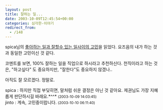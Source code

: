 ```yaml
---
layout: post
title: 잘하는 일...
date: 2003-10-09T12:45:54+00:00
categories: 심각한-이야기
redirect_from:
  - /148
---
```


spica님의 <a href="http://www.cuve.co.kr/blog/archives/000152.html">좋아하는 일과 잘할수 있는 일사이의 고민</a>을 읽었다. 요즈음의 내가 하는 것과 동일한 고민이신 것 같다.

코멘트를 보면, 100% 잘하는 일을 직업으로 하시라고 추천하신다. 천직이라고 하는 것은, "하고싶다" 도 중요하지만, "잘한다"도 중요하지 않겠나..

아직도 잘 모르겠다. 정말로.
<div id=comments>
<div class=comment>
<!--- cmt:312 --->
<!--- mail: --->
<!--- parent:0 --->
spica : 
하지만 직접 부딪히면, 말처럼 쉬운 결정은 아닌 것 같아요. 제권님도 가장 지혜롭게 판단하시길 바래요.*^^*
 <small>(2003-10-09 14:03:45)</small>
</div>
<div class=comment>
<!--- cmt:313 --->
<!--- mail: --->
<!--- parent:0 --->
jinto : 
계속, 고민중이랍니다.
 <small>(2003-10-10 06:11:40)</small>
</div>
</div>
